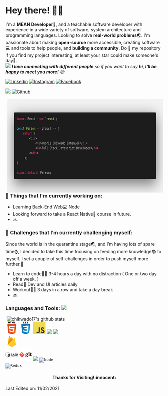 <!-- Greeting -->
# Hey there! :wave::smiley:

<!--Introduction -->

I'm a **MEAN Developer**:iphone:, and a teachable software developer with experience in a wide variety of software, system architecture and programming languages. Looking to solve **real-world problems**:earth_asia:. I'm passionate about making **open-source** more accessible, creating software:computer: and tools to help people, and **building a community**. Do :star2: my repository if you find my project interesting, at least your star could make someone's day:pray:.
<br>
<img src="https://media.giphy.com/media/LnQjpWaON8nhr21vNW/giphy.gif" width="40"> <em><b>I love connecting with different people</b> so if you want to say <b>hi, I'll be happy to meet you more!</b> :blush:</em>

<!-- Your badges -->
[![Linkedin](https://img.shields.io/badge/-Emmanuel-blue?style=flat&logo=Linkedin&logoColor=white)](https://www.linkedin.com/in/chikwado-nworie-b8a958152)
[![Instagram](https://img.shields.io/badge/-Emmanuel-c13584?style=flat&labelColor=c13584&logo=instagram&logoColor=white)](https://www.instagram.com/chikwadookoye)
[![Facebook](https://img.shields.io/badge/-Emmanuel-blue?style=flat&labelColor=blue&logo=facebook&logoColor=white)](https://web.facebook.com/chikwado.okoye.52)

<!-- Profile View Count and GitStats -->
![](https://komarev.com/ghpvc/?username=chikwado17&style=flat)
[![Github](https://img.shields.io/badge/-chikwado17-black?style=flat&labelColor=black&logo=github&logoColor=white)](https://gitstats.me/chikwado17)

<!-- Sample Dev class image -->
<img src="https://github.com/chikwado17/code/blob/main/code.png" alt="dev_object" align="right" width="500" height="300" />

### 💼  Things that I'm currently working on: 
* Learning Back-End Web:computer: Node
* Looking forward to take a React Native:calling: course in future.
* 🔜

### 🌱 Challenges that I’m currently challenging myself:
Since the world is in the quarantine stage:earth_asia:, and I’m having lots of spare time:watch:, I decided to take this time focusing on feeding more knowledge:books: to myself. I set a couple of self-challenges in order to push myself more further.:running: 

* Learn to code:man_technologist: 3-4 hours a day with no distraction ( One or two day off a week. ) 
* Read:newspaper: Dev and UI articles daily 
* Workout:weight_lifting_man: 3 days in a row and take a day break 
* 🔜

 ### Languages and Tools: <img src="https://media.giphy.com/media/WUlplcMpOCEmTGBtBW/giphy.gif" width="30">
<p> <!-- GitHub README Stats -->
  <a href="https://gitstats.me/chikwado17">
    <img width="500" height="auto" align="right" alt="chikwado17's github stats" 
         src="https://github-readme-stats.vercel.app/api?username=chikwado17&show_icons=true&theme=algolia&count_private=true&include_all_commits=true" />
  </a>
 <!-- icons -->
<code><a href = "https://developer.mozilla.org/en-US/docs/Web/Guide/HTML/HTML5"><img height="40" src="https://raw.githubusercontent.com/github/explore/80688e429a7d4ef2fca1e82350fe8e3517d3494d/topics/html/html.png"></a></code>
<code><a href = "https://developer.mozilla.org/en-US/docs/Archive/CSS3"><img height="40" src="https://raw.githubusercontent.com/github/explore/80688e429a7d4ef2fca1e82350fe8e3517d3494d/topics/css/css.png"></a></code>
<code><a href = "https://developer.mozilla.org/en-US/docs/Web/JavaScript"><img height="40" src="https://raw.githubusercontent.com/github/explore/80688e429a7d4ef2fca1e82350fe8e3517d3494d/topics/javascript/javascript.png"></a></code>
<code><a href = "https://code.visualstudio.com/"><img height="40" src="https://upload.wikimedia.org/wikipedia/commons/thumb/9/9a/Visual_Studio_Code_1.35_icon.svg/1200px-Visual_Studio_Code_1.35_icon.svg.png"></a></code>
<code><a href = "http://brackets.io/"><img height="40" src="https://upload.wikimedia.org/wikipedia/commons/thumb/4/4c/Brackets_Icon.svg/1024px-Brackets_Icon.svg.png"></a></code>
<br>
<code><a href = "https://firebase.google.com/"><img height="40" src="https://raw.githubusercontent.com/github/explore/80688e429a7d4ef2fca1e82350fe8e3517d3494d/topics/firebase/firebase.png"></a></code>
<br>
<code><a href = "https://www.gnu.org/software/bash/"><img height="40" src="https://raw.githubusercontent.com/github/explore/80688e429a7d4ef2fca1e82350fe8e3517d3494d/topics/bash/bash.png"></a></code>
<code><a href = "https://git-scm.com/"><img height="40" src="https://raw.githubusercontent.com/github/explore/80688e429a7d4ef2fca1e82350fe8e3517d3494d/topics/git/git.png"></a></code>
<code><a href = "https://reactjs.org/React/"><img height="40" src="https://upload.wikimedia.org/wikipedia/commons/a/a7/React-icon.svg"></a></code>
<code><img height="40" src="https://upload.wikimedia.org/wikipedia/commons/d/d9/Node.js_logo.svg" alt="Node"></code>
<br>
<code><img height="40" src="https://upload.wikimedia.org/wikipedia/commons/3/30/Redux_Logo.png" alt="Redux"></code>
<!-- <code><img height="40" src="https://upload.wikimedia.org/wikipedia/commons/3/30/Redux_Logo.png" alt="Redux"></code> -->
</p>

<h4 align="center"> Thanks for Visiting!:innocent:</h4>


Last Edited on: 11/02/2021
